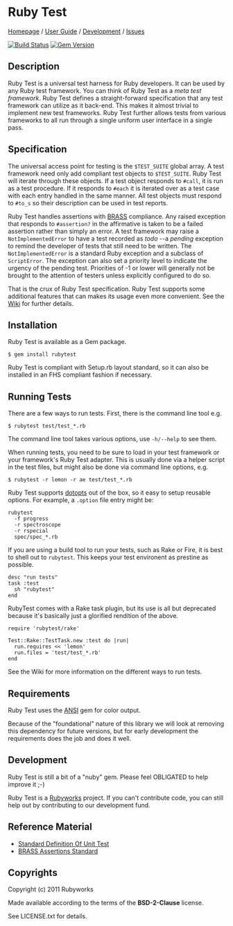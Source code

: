 # Ruby Test

[Homepage](http://rubyworks.github.com/rubytest) /
[User Guide](http://wiki.github.com/rubyworks/rubytest) /
[Development](http://github.com/rubyworks/rubytest) /
[Issues](http://github.com/rubyworks/rubytest/issues)

[![Build Status](https://secure.travis-ci.org/rubyworks/rubytest.png)](http://travis-ci.org/rubyworks/rubytest)
[![Gem Version](https://badge.fury.io/rb/rubytest.png)](http://badge.fury.io/rb/rubytest)


## Description

Ruby Test is a universal test harness for Ruby developers. It can be used
by any Ruby test framework. You can think of Ruby Test as a *meta test framework*. 
Ruby Test defines a straight-forward specification that any test framework
can utilize as it back-end. This makes it almost trivial to implement new
test frameworks. Ruby Test further allows tests from various frameworks
to all run through a single uniform user interface in a single pass.


## Specification

The universal access point for testing is the `$TEST_SUITE` global array. A test
framework need only add compliant test objects to `$TEST_SUITE`. 
Ruby Test will iterate through these objects. If a test object responds to
`#call`, it is run as a test procedure. If it responds to `#each` it is iterated
over as a test case with each entry handled in the same manner. All test 
objects must respond to `#to_s` so their description can be used in test
reports.

Ruby Test handles assertions with [BRASS](http://rubyworks.github.com/brass)
compliance. Any raised exception that responds to `#assertion?` in the
affirmative is taken to be a failed assertion rather than simply an error. 
A test framework may raise a `NotImplementedError` to have a test recorded
as *todo* --a _pending_ exception to remind the developer of tests that still
need to be written. The `NotImplementedError` is a standard Ruby exception
and a subclass of `ScriptError`. The exception can also set a priority level
to indicate the urgency of the pending test. Priorities of -1 or lower
will generally not be brought to the attention of testers unless explicitly 
configured to do so.

That is the crux of Ruby Test specification. Ruby Test supports some
additional features that can makes its usage even more convenient.
See the [Wiki](http://github.com/rubyworks/test/wiki) for further details.


## Installation

Ruby Test is available as a Gem package.

    $ gem install rubytest

Ruby Test is compliant with Setup.rb layout standard, so it can
also be installed in an FHS compliant fashion if necessary.


## Running Tests

There are a few ways to run tests. First, there is the command line tool
e.g.

    $ rubytest test/test_*.rb

The command line tool takes various options, use `-h/--help` to see them.

When running tests, you need to be sure to load in your test framework
or your framework's Ruby Test adapter. This is usually done via a helper
script in the test files, but might also be done via command line options,
e.g.

    $ rubytest -r lemon -r ae test/test_*.rb

Ruby Test supports [dotopts](http://rubyworks.github.com/dotopts) out of the
box, so it easy to setup reusable options. For example, a `.option` file
entry might be:

    rubytest
      -f progress
      -r spectroscope
      -r rspecial
      spec/spec_*.rb

If you are using a build tool to run your tests, such as Rake or Fire, it is
best to shell out to `rubytest`. This keeps your test environent as prestine
as possible.

    desc "run tests"
    task :test
      sh "rubytest"
    end

RubyTest comes with a Rake task plugin, but its use is all but deprecated
because it's basically just a glorified rendition of the above.

    require 'rubytest/rake'

    Test::Rake::TestTask.new :test do |run|
      run.requires << 'lemon'
      run.files = 'test/test_*.rb'
    end

See the Wiki for more information on the different ways to run tests.


## Requirements

Ruby Test uses the [ANSI](http://rubyworks.github.com/ansi) gem for color output.

Because of the "foundational" nature of this library we will look at removing
this dependency for future versions, but for early development the 
requirements does the job and does it well.


## Development

Ruby Test is still a bit of a "nuby" gem. Please feel OBLIGATED to help improve it ;-)

Ruby Test is a [Rubyworks](http://rubyworks.github.com) project. If you can't
contribute code, you can still help out by contributing to our development fund.


## Reference Material

* [Standard Definition Of Unit Test](http://c2.com/cgi/wiki?StandardDefinitionOfUnitTest)
* [BRASS Assertions Standard](http:rubyworks.github.com/brass)


## Copyrights

Copyright (c) 2011 Rubyworks

Made available according to the terms of the <b>BSD-2-Clause</b> license.

See LICENSE.txt for details.

